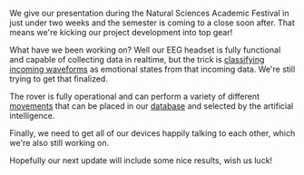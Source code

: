 <!-- 
.. title: Crunchtime!
.. slug: crunchtime
.. date: 2015-4-18 23:50:00 UTC-08:00
.. tags: arduino,python,linux,EEG,project,status,update,crunchtime
.. link: 
.. description: 
.. type: text
.. author: pengor
-->

We give our presentation during the Natural Sciences Academic Festival in just under two weeks and the semester is coming to a close soon after. That means we're kicking our project development into top gear!

What have we been working on? Well our EEG headset is fully functional and capable of collecting data in realtime, but the trick is [classifying incoming waveforms](https://github.com/RoboBrainz/OpenBCI_EEG_Classifier) as emotional states from that incoming data. We're still trying to get that finalized.

The rover is fully operational and can perform a variety of different [movements](https://github.com/RoboBrainz/Thought-Reactive-Robot-Friend/tree/master/FancyMovement) that can be placed in our [database](https://github.com/RoboBrainz/Thought-Reactive-Robot-Friend/tree/master/ActionDBTest) and selected by the artificial intelligence.

Finally, we need to get all of our devices happily talking to each other, which we're also still working on.

Hopefully our next update will include some nice results, wish us luck!